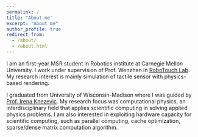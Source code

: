 ```yaml
---
permalink: /
title: "About me"
excerpt: "About me"
author_profile: true
redirect_from: 
  - /about/
  - /about.html
---
```


I am an first-year MSR student in Robotics institute at Carnegie Mellon University. I work under supervision of Prof. Wenzhen in [RoboTouch Lab](https://labs.ri.cmu.edu/robotouch/). My research interest is mainly simulation of tactile sensor with physics-based rendering.

I graduated from University of Wisconsin-Madison where I was guided by [Prof. Irena Knezevic](https://qtts.engr.wisc.edu/). My research focus was computational physics, an interdisciplinary field that applies scientific computing in solving applied physics problems. I am also interested in exploiting hardware capacity for scientific computing, such as parallel computing, cache optimization, sparse/dense matrix computation algorithm.

